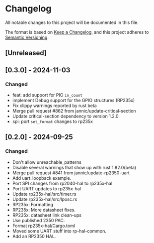 # Changelog

All notable changes to this project will be documented in this file.

The format is based on [Keep a Changelog](https://keepachangelog.com/en/1.0.0/),
and this project adheres to [Semantic Versioning](https://semver.org/spec/v2.0.0.html).

## [Unreleased]

## [0.3.0] - 2024-11-03

### Changed

- feat: add support for PIO `in_count`
- implement Debug support for the GPIO structures (RP235x)
- Fix clippy warnings reported by rust beta
- Merge pull request #862 from jannic/update-critical-section
- Update critical-section dependency to version 1.2.0
- spi: port `set_format` changes to rp235x

## [0.2.0] - 2024-09-25

### Changed

- Don't allow unreachable_patterns
- Disable several warnings that show up with rust 1.82.0(beta)
- Merge pull request #841 from jannic/update-rp2350-uart
- Add uart_loopback example.
- Port SPI changes from rp2040-hal to rp235x-hal
- Port UART updates to rp235x-hal
- Update rp235x-hal/src/timer.rs
- Update rp235x-hal/src/lposc.rs
- RP235x: Formatting
- RP235x: More datasheet fixes.
- RP235x: datasheet link clean-ups
- Use published 2350 PAC.
- Format rp235x-hal/Cargo.toml
- Moved some UART stuff into rp-hal-common.
- Add an RP2350 HAL.
